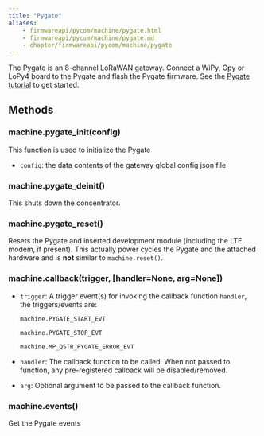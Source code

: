 ```yaml
---
title: "Pygate"
aliases:
    - firmwareapi/pycom/machine/pygate.html
    - firmwareapi/pycom/machine/pygate.md
    - chapter/firmwareapi/pycom/machine/pygate
---
```


The Pygate is an 8-channel LoRaWAN gateway. Connect a WiPy, Gpy or LoPy4 board to the Pygate and flash the Pygate firmware. See the [Pygate tutorial](/tutorials/all/pygate) to get started.

## Methods

### machine.pygate_init(config)

This function is used to initialize the Pygate

- `config`: the data contents of the gateway global config json file

### machine.pygate_deinit()

This shuts down the concentrator.

### machine.pygate_reset()

Resets the Pygate and inserted development module (including the LTE modem, if present). This actually power cycles the Pygate and the attached hardware and is **not** similar to `machine.reset()`.

### machine.callback(trigger, [handler=None, arg=None])

- `trigger`: A trigger event(s) for invoking the callback function `handler`, the triggers/events are:

	`machine.PYGATE_START_EVT`

	`machine.PYGATE_STOP_EVT`

	`machine.MP_QSTR_PYGATE_ERROR_EVT`

- `handler`: The callback function to be called.  When not passed to function, any pre-registered callback will be disabled/removed.

- `arg`: Optional argument to be passed to the callback function.

### machine.events()

Get the Pygate events